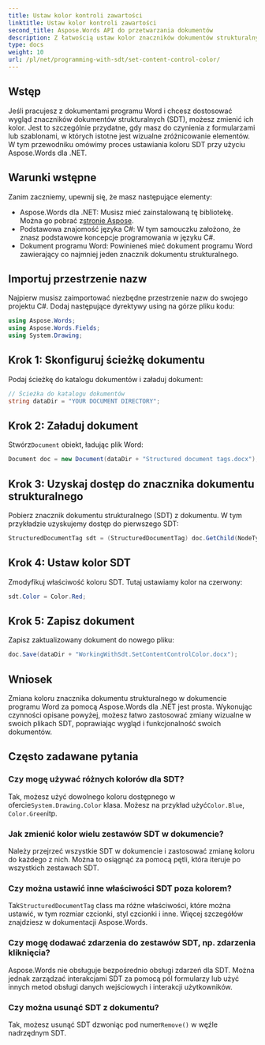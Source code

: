 ```yaml
---
title: Ustaw kolor kontroli zawartości
linktitle: Ustaw kolor kontroli zawartości
second_title: Aspose.Words API do przetwarzania dokumentów
description: Z łatwością ustaw kolor znaczników dokumentów strukturalnych w programie Word za pomocą Aspose.Words dla .NET. Dostosuj swoje SDT, aby poprawić wygląd dokumentu, korzystając z tego prostego przewodnika.
type: docs
weight: 10
url: /pl/net/programming-with-sdt/set-content-control-color/
---
```

## Wstęp

Jeśli pracujesz z dokumentami programu Word i chcesz dostosować wygląd znaczników dokumentów strukturalnych (SDT), możesz zmienić ich kolor. Jest to szczególnie przydatne, gdy masz do czynienia z formularzami lub szablonami, w których istotne jest wizualne zróżnicowanie elementów. W tym przewodniku omówimy proces ustawiania koloru SDT przy użyciu Aspose.Words dla .NET.

## Warunki wstępne

Zanim zaczniemy, upewnij się, że masz następujące elementy:
-  Aspose.Words dla .NET: Musisz mieć zainstalowaną tę bibliotekę. Można go pobrać z[stronie Aspose](https://releases.aspose.com/words/net/).
- Podstawowa znajomość języka C#: W tym samouczku założono, że znasz podstawowe koncepcje programowania w języku C#.
- Dokument programu Word: Powinieneś mieć dokument programu Word zawierający co najmniej jeden znacznik dokumentu strukturalnego.

## Importuj przestrzenie nazw

Najpierw musisz zaimportować niezbędne przestrzenie nazw do swojego projektu C#. Dodaj następujące dyrektywy using na górze pliku kodu:

```csharp
using Aspose.Words;
using Aspose.Words.Fields;
using System.Drawing;
```

## Krok 1: Skonfiguruj ścieżkę dokumentu

Podaj ścieżkę do katalogu dokumentów i załaduj dokument:

```csharp
// Ścieżka do katalogu dokumentów
string dataDir = "YOUR DOCUMENT DIRECTORY";
```

## Krok 2: Załaduj dokument

 Stwórz`Document` obiekt, ładując plik Word:

```csharp
Document doc = new Document(dataDir + "Structured document tags.docx");
```

## Krok 3: Uzyskaj dostęp do znacznika dokumentu strukturalnego

Pobierz znacznik dokumentu strukturalnego (SDT) z dokumentu. W tym przykładzie uzyskujemy dostęp do pierwszego SDT:

```csharp
StructuredDocumentTag sdt = (StructuredDocumentTag) doc.GetChild(NodeType.StructuredDocumentTag, 0, true);
```

## Krok 4: Ustaw kolor SDT

Zmodyfikuj właściwość koloru SDT. Tutaj ustawiamy kolor na czerwony:

```csharp
sdt.Color = Color.Red;
```

## Krok 5: Zapisz dokument

Zapisz zaktualizowany dokument do nowego pliku:

```csharp
doc.Save(dataDir + "WorkingWithSdt.SetContentControlColor.docx");
```

## Wniosek

Zmiana koloru znacznika dokumentu strukturalnego w dokumencie programu Word za pomocą Aspose.Words dla .NET jest prosta. Wykonując czynności opisane powyżej, możesz łatwo zastosować zmiany wizualne w swoich plikach SDT, poprawiając wygląd i funkcjonalność swoich dokumentów.

## Często zadawane pytania

### Czy mogę używać różnych kolorów dla SDT?

 Tak, możesz użyć dowolnego koloru dostępnego w ofercie`System.Drawing.Color` klasa. Możesz na przykład użyć`Color.Blue`, `Color.Green`itp.

### Jak zmienić kolor wielu zestawów SDT w dokumencie?

Należy przejrzeć wszystkie SDT w dokumencie i zastosować zmianę koloru do każdego z nich. Można to osiągnąć za pomocą pętli, która iteruje po wszystkich zestawach SDT.

### Czy można ustawić inne właściwości SDT poza kolorem?

 Tak`StructuredDocumentTag` class ma różne właściwości, które można ustawić, w tym rozmiar czcionki, styl czcionki i inne. Więcej szczegółów znajdziesz w dokumentacji Aspose.Words.

### Czy mogę dodawać zdarzenia do zestawów SDT, np. zdarzenia kliknięcia?

Aspose.Words nie obsługuje bezpośrednio obsługi zdarzeń dla SDT. Można jednak zarządzać interakcjami SDT za pomocą pól formularzy lub użyć innych metod obsługi danych wejściowych i interakcji użytkowników.

### Czy można usunąć SDT z dokumentu?

 Tak, możesz usunąć SDT dzwoniąc pod numer`Remove()` w węźle nadrzędnym SDT.